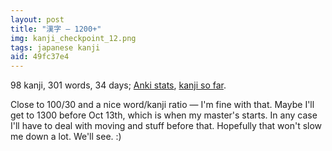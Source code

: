 ```yaml
---
layout: post
title: "漢字 — 1200+"
img: kanji_checkpoint_12.png
tags: japanese kanji
aid: 49fc37e4
---
```


98 kanji, 301 words, 34 days; [Anki stats](static/img/blog/anki_stats_140911.png), [kanji so far](static/dl/kanji_checkpoint_12).

Close to 100/30 and a nice word/kanji ratio — I'm fine with that. Maybe I'll get to 1300 before Oct 13th, which is when my master's starts. In any case I'll have to deal with moving and stuff before that. Hopefully that won't slow me down a lot. We'll see. :)